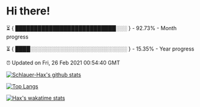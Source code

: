 # Hi there!

⏳ { ███████████████████████████░░░ } - 92.73% - Month progress

⏳ { ████░░░░░░░░░░░░░░░░░░░░░░░░░░ } - 15.35% - Year progress

⏰ Updated on Fri, 26 Feb 2021 00:54:40 GMT


[![Schlauer-Hax's github stats](https://github-readme-stats.vercel.app/api?username=Schlauer-Hax&show_icons=true&theme=dark&count_private=true)](https://github.com/Schlauer-Hax)


[![Top Langs](https://github-readme-stats.vercel.app/api/top-langs/?username=Schlauer-Hax&layout=compact&theme=dark)](https://github.com/Schlauer-Hax?tab=repositories)


[![Hax's wakatime stats](https://github-readme-stats.vercel.app/api/wakatime?username=Hax&theme=dark)](https://wakatime.com/@Hax)


